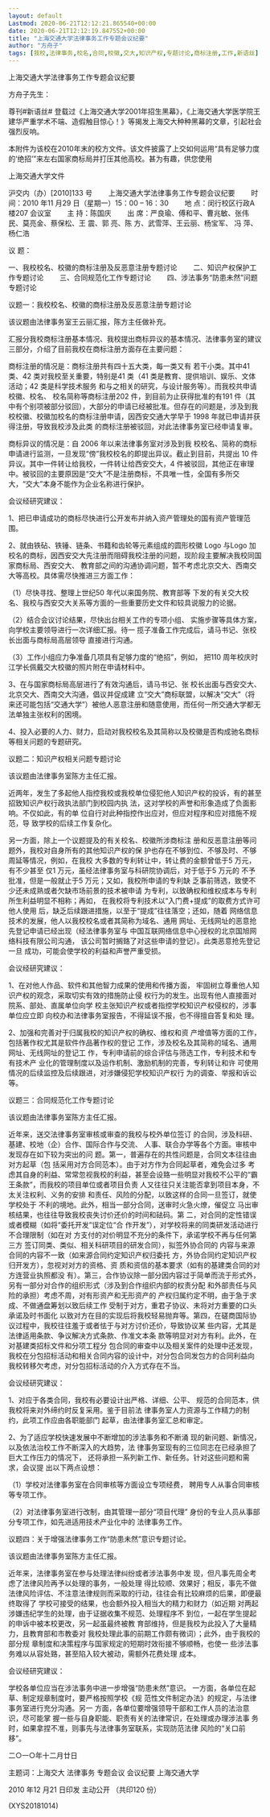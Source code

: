 ```yaml
---
layout: default
Lastmod: 2020-06-21T12:12:21.865540+00:00
date: 2020-06-21T12:12:19.847552+00:00
title: "上海交通大学法律事务工作专题会议纪要"
author: "方舟子"
tags: [我校,法律事务,校名,合同,校徽,交大,知识产权,专题讨论,商标注册,工作,新语丝]
---
```


上海交通大学法律事务工作专题会议纪要

方舟子先生：

尊刊#新语丝# 登载过《上海交通大学2001年招生黑幕》，《上海交通大学医学院王建华严重学术不端、造假触目惊心！》等揭发上海交大种种黑幕的文章，引起社会强烈反响。

本附件为该校在2010年末的校方文件。该文件披露了上交如何运用“具有足够力度的‘绝招’”来左右国家商标局并打压其他高校。甚为有趣，供您使用

上海交通大学文件

沪交内（办）[2010]133 号 　　上海交通大学法律事务工作专题会议纪要 　　时 间：2010 年11 月29 日（星期一）15：00 – 16：30 　　地 点：闵行校区行政A 楼207 会议室 　　主 持：陈国庆 　　出 席：严良瑜、傅和平、曹兆敏、张伟民、莫亮金、蔡保松、王 震、郭 亮、陈 方、武雪萍、王云丽、杨宝军、 冯 萍、杨仁浩

议 题：

一、我校校名、校徽的商标注册及反恶意注册专题讨论 　　二、知识产权保护工作专题讨论 　　三、合同规范化工作专题讨论 　　四、涉法事务“防患未然”问题专题讨论

议题一：我校校名、校徽的商标注册及反恶意注册专题讨论

该议题由法律事务室王云丽汇报，陈方主任做补充。

汇报分我校商标注册基本情况、我校提出商标异议的基本情况、法律事务室的建议三部分，介绍了目前我校在商标注册方面存在主要问题：

商标注册的情况是：商标注册共有四十五大类，每一类又有 若干小类。其中41 类、42 类对我校至关重要，特别是41 类（41 类是教育、提供培训、娱乐、文体活动；42 类是科学技术服务 和与之相关的研究，与设计服务等）。而我校共申请校徽、校名、 校名简称等商标注册202 件，到目前为止获得批准的有191 件（其中有个别项被部分驳回），大部分的申请已经被批准。但存在的问题是，涉及到我校校徽、校徽加校名的商标注册申请，因西安交通大学早于 1998 年就已申请并获得注册，导致我校涉及此类 的商标注册被驳回，对此法律事务室已经申请复审。

商标异议的情况是：自 2006 年以来法律事务室对涉及到我 校校名、简称的商标申请进行监测，一旦发现“傍”我校校名的即提出异议。截止到目前，共提出 10 件异议。其中一件转让给我校，一件转让给西安交大，4 件被驳回，其他正在审理中。被驳回的主要原因是“交大”不是注册商标，不具唯一性，全国有多所交大，“交大”本身不能作为企业名称进行保护。

会议经研究建议：

1、把已申请成功的商标尽快进行公开发布并纳入资产管理处的国有资产管理范围。

2、就由铁砧、铁锤、链条、书籍和齿轮等元素组成的圆形校徽 Logo 与Logo 加校名的商标，因西安交大先注册而阻碍我校注册的问题，现阶段主要解决我校同国家商标局、西安交大、 教育部之间的沟通协调问题，暂不考虑北京交大、西南交大等高校。具体需尽快推进三方面工作：

（1）尽快寻找、整理上世纪50 年代以来国务院、教育部等 下发的有关交大校名、我校与西安交大关系等方面的一些重要历史文件和较具说服力的论据。

（2）结合会议讨论结果，尽快出台相关工作的专项小组、 实施步骤等具体方案，向学校主要领导进行一次详细汇报。待一 揽子准备工作完成后，请马书记、张校长出面与商标局高层领导 直接进行沟通。

（3）工作小组应力争准备几项具有足够力度的“绝招”，例如， 把110 周年校庆时江学长佩戴交大校徽的照片附在申请材料中。

3、在与国家商标局高层进行了有效沟通后，请马书记、张 校长出面与西安交大、北京交大、西南交大沟通，倡议并促成建 立“交大”商标联盟，以解决“交大”（将来还可能包括“交通大学”）被他人恶意注册和随意使用，而任何一所交通大学都无法单独主张权利的困境。

4、投入必要的人力、财力，启动对我校校名及其简称以及校徽是否构成驰名商标等相关问题的专题研究。

议题二：知识产权相关问题专题讨论

该议题由法律事务室陈方主任汇报。

近两年，发生了多起他人指控我校或我校单位侵犯他人知识产权的投诉，有的甚至招致知识产权行政执法部门到校园内执 法，这对学校的声誉和形象造成了负面影响。不仅如此，有的单 位自行对此种指控作出应对，但应对程序和应对措施不规范，导 致学校的后续工作复杂化。

另一方面，除上一个议题提及的有关校名、校徽所涉商标注 册和反恶意注册等问题外，我校对自身所有的其他知识产权的保 护也存在不够到位、不够及时、不够周延等情况，例如，在我校 大多数的专利转让中，转让费的金额曾低于5 万元，有不少甚至 仅1 万元，虽经法律事务室与科研院协调后，对于低于5 万元的 不予批准，但是一般就止于5 万元；又如，我校所申请的专利缺 乏事前筛选，致使不少还未成熟或者欠缺市场前景的技术被申请 为专利，以致确权和维权成本与专利所生利益明显不相称；再如， 在我校将专利技术以“入门费+提成”的取费方式许可他人使用 后，缺乏后续跟进措施，以至于“提成”往往落空；还如，随着 网络信息技术的发展，他人以我校校名或者其简称为域名、通用 网址、无线网址的恶意抢先登记申请已经出现（经法律事务室与 中国互联网络信息中心授权的北京国旭网络科技有限公司沟通， 该公司暂时搁臵了对这些申请的登记）。此类恶意抢先登记一旦 成功，可能会使学校的利益和声誉严重受损。

会议经研究建议：

1、在对他人作品、软件和其他智力成果的使用和传播方面， 牢固树立尊重他人知识产权的观念，采取切实有效的措施防止侵 权行为的发生。出现有他人直接面对院系、部处、直属单位向学 校主张知识产权或者指控学校知识产权侵权的，涉事单位应立即 向校办和法律事务室报告，不得延误不报，也不得擅自答复和处 理。

2、加强和完善对于归属我校的知识产权的确权、维权和资 产增值等方面的工作，包括著作权尤其是软件作品著作权的登记 工作，涉及校名及其简称的域名、通用网址、无线网址的登记工 作，专利申请前的综合评估与筛选工作，专利技术和专有技术产 业化的管理制度以及运作机制、激励机制的完善，专利转让和许 可使用情况的后续监控及后续跟进，对涉嫌侵犯学校知识产权行 为的调查、举报和诉讼等。

议题三：合同规范化工作专题讨论

该议题由法律事务室陈方主任汇报。

近年来，送交法律事务室审核或审查的我校与校外单位签订 的合同，涉及科研、基建、校地（企）合作、国际合作与交流、 人事、联合办学等各个方面。审核中发现存在如下较为突出的问 题。第一，普遍存在的共性问题是，合同文本往往由对方起草（包 括采用对方合同范本）。由于对方作为合同起草者，难免会过多 考虑其自身的利益、常常忽视我校的利益，甚至会设臵一些明显对我校不公平的“霸王条款”，而我校的项目单位或者项目负责 人又往往只关注能否拿到项目本身，不太关注权利、义务的安排 和责任、风险的分配，以致这样的合同一旦签订，就使学校处于 不利的境地。此外，相当一部分合同，送审时火急火燎，催促立 马出审核结果，也往往导致我校丧失讨价还价的时间和砝码。第 二，对合同的定性错误或者模糊（如将“委托开发”误定位“合 作开发”），对学校将来的同类研发活动进行不合理限制（如在对 方支付的对价明显不充分的条件下，承诺学校不再与任何第三方 签订同类、类似、相关科研项目的研发合同），拟签外协合同的 内容与来源合同的内容不一致（如来源合同约定知识产权归委托 方，外协合同约定知识产权归开发方），忽视对对方的资格、资 质和资信的基本要求（如有的基建类合同的对方连营业执照都没 有）。第三，合作协议除一部分因内容过于简单而流于形式外， 另有一部分对合作的组织形式（涉及到合作组织内部的权责分配 和外部责任与风险的承担）考虑不周，对有形资产和无形资产的 产权归属约定不明，由于急于求成、不做通盘筹划以致后续工作 受制于对方，重君子协议、未将对方重要的口头承诺及时书面化 以致对方在目的实现后将我校轻易抛弃等。第四，在磋商国际协 议过程中，我校往往羞于或者怯于与对方讨价还价，导致协议某 些内容，尤其是法律适用条款、争议解决方式条款、作准文本条 款等明显对对方有利。此外，在对基建类招标文件和分项工程分 包合同的审查中以及相关案件的处理中还发现，我校在分包招标活动和相关合同内容的设计中，对分包合同发包方的合同利益向 我校转移欠考虑，对分包招标活动的介入方式存在不当。

会议经研究建议：

1、对应于各类合同，我校有必要设计出严格、详细、公平、 规范的合同范本，供我校将来对外缔约时反复采用。鉴于目前法 律事务室人力资源与工作精力的制约，此项工作应由各职能部门 起草，由法律事务室汇总和审定。

2、为了适应学校快速发展中不断增加的涉法事务和不断涌 现的新问题、新情况，以及依法治校工作不断深入的大趋势，法 律事务室现有的三位同志在已经承担了巨大工作压力的情况下， 还将承担一系列新工作、新任务。针对这些问题和需求，会议提 出以下两点设想：

（1）学校对法律事务室在合同审核等方面设立专项经费， 聘用专人从事合同审核等专项工作。

（2）对法律事务室进行改制，由其管理一部分“项目代理” 身份的专业人员从事部分专项工作，如先进适用技术产业化中的 法律事务工作。

议题四：关于增强法律事务工作“防患未然”意识专题讨论。

该议题由法律事务室陈方主任汇报。

近年来，法律事务室在参与处理法律纠纷或者涉法事务中发 现，但凡事先周全考虑了法律风险再予以处理的事务，一般处理 得比较顺、效果好；相反，事先不做法律风险评估、不注意法律规则而采取的行动，往往会有比较麻烦的后果，即便最终取得了 学校可接受的结果，也会额外投入相当大的精力和财力（如近期 对两起涉嫌违纪学生的处理，由于证据收集不规范、处理程序不 到位，一起在学生提起的申诉中被本校更改，另一起虽最终被教 育部维持，但是我校为此投入了大量精力，且教育部和市教委对 我校处理此事的前期工作颇有微词）；此外，由于我校的部分规 章制度和决策程序与国家规定的短期时效衔接不够顺畅，也使一 些涉法事务难以从容处臵，甚至陷入较大被动，需额外花费处理 成本。

会议经研究建议：

学校各单位应当在涉法事务中进一步增强“防患未然”意识。 一方面，各单位在起草、制定规章制度时，要严格按照学校《规 范性文件制定办法》的规定，与法律事务室进行充分沟通。另一 方面，各单位要增强领导干部和工作人员的法治意识，尽可能掌 握一些与自身职能、职责有关的法律常识，在处理或办理涉法事 务时，如果拿捏不准，则事先与法律事务室联系，实现防范法律 风险的“关口前移”。

二○一○年十二月廿日

主题词：上海交大 法律事务 专题会议 会议纪要 上海交通大学

2010 年12 月21 日印发 主动公开 （共印120 份）

(XYS20181014)

